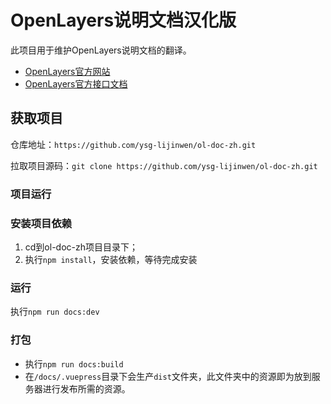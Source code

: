 # OpenLayers说明文档汉化版
此项目用于维护OpenLayers说明文档的翻译。

- [OpenLayers官方网站](https://openlayers.org/)
- [OpenLayers官方接口文档](https://openlayers.org/en/latest/apidoc/)

## 获取项目
仓库地址：`https://github.com/ysg-lijinwen/ol-doc-zh.git`

拉取项目源码：`git clone https://github.com/ysg-lijinwen/ol-doc-zh.git`

### 项目运行

### 安装项目依赖
1. cd到ol-doc-zh项目目录下；
2. 执行`npm install`，安装依赖，等待完成安装

### 运行
执行`npm run docs:dev`

### 打包
 - 执行`npm run docs:build`
 - 在`/docs/.vuepress`目录下会生产`dist`文件夹，此文件夹中的资源即为放到服务器进行发布所需的资源。